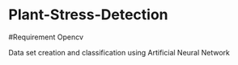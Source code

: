 # Plant-Stress-Detection
#Requirement
Opencv

Data set  creation and classification using Artificial Neural Network 
